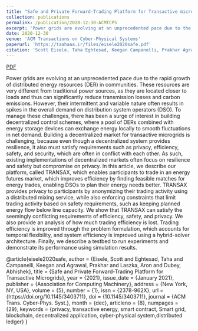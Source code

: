 ```yaml
---
title: "Safe and Private Forward-Trading Platform for Transactive microgrids"
collection: publications
permalink: /publication/2020-12-30-ACMTCPS
excerpt: 'Power grids are evolving at an unprecedented pace due to the rapid growth of distributed energy resources (DER) in communities. These resources are very different from traditional power sources, as they are located closer to loads and thus can significantly reduce transmission losses and carbon emissions. However, their intermittent and variable nature often results in spikes in the overall demand on distribution system operators (DSO). To manage these challenges, there has been a surge of interest in building decentralized control schemes, where a pool of DERs combined with energy storage devices can exchange energy locally to smooth fluctuations in net demand. Building a decentralized market for transactive microgrids is challenging, because even though a decentralized system provides resilience, it also must satisfy requirements such as privacy, efficiency, safety, and security, which are often in conflict with each other. As such, existing implementations of decentralized markets often focus on resilience and safety but compromise on privacy. In this article, we describe our platform, called TRANSAX, which enables participants to trade in an energy futures market, which improves efficiency by finding feasible matches for energy trades, enabling DSOs to plan their energy needs better. TRANSAX provides privacy to participants by anonymizing their trading activity using a distributed mixing service, while also enforcing constraints that limit trading activity based on safety requirements, such as keeping planned energy flow below line capacity. We show that TRANSAX can satisfy the seemingly conflicting requirements of efficiency, safety, and privacy. We also provide an analysis of how much trading efficiency is lost. Trading efficiency is improved through the problem formulation, which accounts for temporal flexibility, and system efficiency is improved using a hybrid-solver architecture. Finally, we describe a testbed to run experiments and demonstrate its performance using simulation results.'
date: 2020-12-30
venue: 'ACM Transactions on Cyber-Physical Systems'
paperurl: 'https://taahaaa.ir/files/eisele2020safe.pdf'
citation: 'Scott Eisele, Taha Eghtesad, Keegan Campanelli, Prakhar Agrawal, Aron Laszka, and Abhishek Dubey. 2021. Safe and Private Forward-trading Platform for Transactive Microgrids. ACM Trans. Cyber-Phys. Syst. 5, 1, Article 8 (January 2021), 29 pages. DOI:https://doi.org/10.1145/3403711'
---
```


<a href='https://taahaaa.ir/files/eisele2020safe.pdf' class='btn' title='Download PDF'><i class='fab fa-file-pdf'></i><span> PDF</span></a>

Power grids are evolving at an unprecedented pace due to the rapid growth of distributed energy resources (DER) in communities. These resources are very different from traditional power sources, as they are located closer to loads and thus can significantly reduce transmission losses and carbon emissions. However, their intermittent and variable nature often results in spikes in the overall demand on distribution system operators (DSO). To manage these challenges, there has been a surge of interest in building decentralized control schemes, where a pool of DERs combined with energy storage devices can exchange energy locally to smooth fluctuations in net demand. Building a decentralized market for transactive microgrids is challenging, because even though a decentralized system provides resilience, it also must satisfy requirements such as privacy, efficiency, safety, and security, which are often in conflict with each other. As such, existing implementations of decentralized markets often focus on resilience and safety but compromise on privacy. In this article, we describe our platform, called TRANSAX, which enables participants to trade in an energy futures market, which improves efficiency by finding feasible matches for energy trades, enabling DSOs to plan their energy needs better. TRANSAX provides privacy to participants by anonymizing their trading activity using a distributed mixing service, while also enforcing constraints that limit trading activity based on safety requirements, such as keeping planned energy flow below line capacity. We show that TRANSAX can satisfy the seemingly conflicting requirements of efficiency, safety, and privacy. We also provide an analysis of how much trading efficiency is lost. Trading efficiency is improved through the problem formulation, which accounts for temporal flexibility, and system efficiency is improved using a hybrid-solver architecture. Finally, we describe a testbed to run experiments and demonstrate its performance using simulation results.

<div class='bibtex-citation'>
@article{eisele2020safe,
	author = {Eisele, Scott and Eghtesad, Taha and Campanelli, Keegan and Agrawal, Prakhar and Laszka, Aron and Dubey, Abhishek},
	title = {Safe and Private Forward-Trading Platform for Transactive Microgrids},
	year = {2021},
	issue_date = {January 2021},
	publisher = {Association for Computing Machinery},
	address = {New York, NY, USA},
	volume = {5},
	number = {1},
	issn = {2378-962X},
	url = {https://doi.org/10.1145/3403711},
	doi = {10.1145/3403711},
	journal = {ACM Trans. Cyber-Phys. Syst.},
	month = {dec},
	articleno = {8},
	numpages = {29},
	keywords = {privacy, transactive energy, smart contract, Smart grid, blockchain, decentralized application, cyber-physical system,distributed ledger}
}
</div>